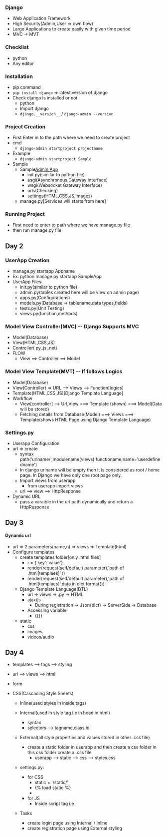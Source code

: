### Django

- Web Application Framework
- High Security(Admin,User => own flow)
- Large Applications to create easily with given time period
- MVC -> MVT

### Checklist

- python
- Any editor

### Installation

- pip command
- `pip install django` => latest version of django
- Check django is installed or not
  - python
  - Import django
  - `django.__version__` / `django-admin --version`

### Project Creation

- First Enter in to the path where we need to create project
- cmd
  - `django-admin startproject projectname`
- Example
  - `django-admin startproject Sample`
- Sample
  - Sample[Admin App](folder)
    - init.py(similar to python file)
    - asgi(Asynchronous Gateway Interface)
    - wsgi(Websocket Gateway Interface)
    - urls(Checking)
    - settings(HTML,CSS,JS,Images)
  - manage.py[Services will starts from here]

### Running Project

- First need to enter to path where we have manage.py file
- then run manage.py file

## Day 2

### UserApp Creation

- manage.py startapp Appname
- Ex: python manage.py startapp SampleApp
- UserApp Files
  - init.py(similar to python file)
  - admin.py(tables created here will be view on admin page)
  - apps.py(Configurations)
  - models.py(Database -> tablename,data types,fields)
  - tests.py(Unit Testing)
  - views.py(function,methods)

### Model View Controller(MVC) -- Django Supports MVC

- Model(Database)
- View(HTML,CSS,JS)
- Controller(.py,.js,.net)
- FLOW
  - View ==> Controller ==> Model

### Model View Template(MVT) -- If follows Logics

- Model(Database)
- View(Controller) => URL --> Views --> Function[logics]
- Template(HTML,CSS,JS)[Django Template Language]
- Workflow
  - View[controller] --> Url,View ===> Template (shown) ===> Model(Data will be stored)
  - Fetching details from Database(Model) ===> Views ===> Template(shows HTML Page using Django Template Language)

### Settings.py

- Userapp Configuration
- url => create
  - syntax
    path('urlname/',modulename(views).functioname,name='userdefinedname')
  - In django urlname will be empty then it is considered as root / home page. In Django we have only one root page only.
  - Import views from userapp
    - from userapp import views
  - url ==> view ==> HttpResponse
- Dynamic URL
  - pass a varaible in the url path dynamically and return a HttpResponse

## Day 3

#### Dynamic url

- url => 2 parameters(name,n) => views => Template(html)
- Configure templates
  - create templates folder[only .html files]
    - r = {'key':'value'}
    - render(request(self/default parameter),'path of .html[templaes]',r)
    - render(request(self/default parameter),'path of .html[templaes]',data in dict format{})
  - Django Template Language(DTL)
    - url -> views -> .py -> HTML
    - ajax/js
      - During registration -> Json{dict} -> ServerSide -> Database
    - Accessing variable
      - {{}}
  - static
    - css
    - images
    - videos/audio

## Day 4

- templates --> tags --> styling
- url ==> views ==> html
- form
- CSS(Cascading Style Sheets)

  - Inline(used styles in inside tags)
  - Internal(used in style tag i.e in head in html)
    - syntax
      <style>tagname{property:value;}</style>
    - selectors --> tagname,class,id
  - External(all style properties and values stored in other .css file)
    - create a static folder in userapp and then create a css folder in this css folder create a .css file
      - userapp --> static --> css --> styles.css
  - settings.py:

    - for CSS
      - static = '/static/'
      - {% load static %}
      - <link rel="stylesheet" type="text/css" href="{% static 'css/filename' %}">
    - for JS
      - Inside script tag i.e <script></script>

  - Tasks
    - create login page using Internal / Inline
    - create registration page using External styling
